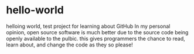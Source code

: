 # hello-world
helloing world, test project for learning about GitHub
In my personal opinion, open source software is much better due to the source code being openly available to the pulbic. this gives programmers the chance to read, learn about, and change the code as they so please!
